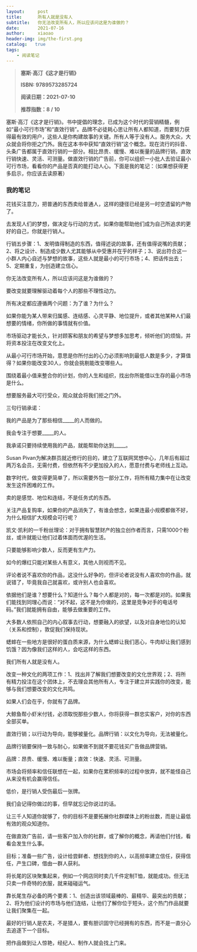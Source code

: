 ```yaml
---
layout:     post
title:      所有人就是没有人
subtitle:   你无法改变所有人，所以应该问这是为谁做的？
date:       2021-07-16
author:     xiaoao
header-img: img/the-first.png
catalog:   true
tags:
    - 阅读笔记
---
```

   > **塞斯·高汀《这才是行销》**
   > 
   > **ISBN: 9789573285724**
   > 
   > **阅读日期：2021-07-10** 
   > 
   > **推荐指数：8 / 10**
  
塞斯·高汀《这才是行销》。书中提倡的理念，已成为这个时代的营销精髓，例如“最小可行市场”和“直效行销”。品牌不必徒耗心思让所有人都知道，而要努力获得最有效的用户，这些人是你构建故事的关键。所有人等于没有人。服务大众，大众就会将你拒之门外。我在这本书中获知“直效行销”这个概念。现在流行的抖音、头条广告都属于直效行销的一部分。相比昂贵、缓慢、难以衡量的品牌行销，直效行销快速、灵活、可测量。做直效行销的广告前，你可以组织一小批人去验证最小可行市场，看看你的产品是否真的能打动人心。下面是我的笔记：（如果想获得更多启示，你应该去读原著）
  
### 我的笔记

花钱买注意力，把普通的东西卖给普通人，这样的捷径已经是另一时空遗留的产物了。

去发现人们的梦想，做决定与行动的方式，如果你能帮助他们成为自己所追求的更好的自己，你就是行销人。

行销五步骤：1、发明值得制造的东西，值得述说的故事，还有值得说嘴的贡献；2、将之设计、制造成少数人尤其能够从中受惠并在乎的样子；3、说出符合这一小群人内心自述与梦想的故事，这些人就是最小的可行市场；4、把话传出去；5、定期重复，为创造建立信心。

你无法改变所有人，所以应该问这是为谁做的？

要改变就要理解驱动着每个人的那些不理性动力。

所有决定都应遵循两个问题：为了谁？为什么？

如果你能为某人带来归属感、连结感、心灵平静、地位提升，或者其他某种人们最想要的情绪，你所做的事情就有价值。

市场驱动才能长久，针对顾客和朋友的希望与梦想多加思考，倾听他们的烦恼，并将资本投注在改变文化上。

从最小可行市场开始，意思是你所付出的心力必须影响到最低人数是多少，才算值得？如果你能改变30人，你就会挑剔能改变哪些人。

围绕着最小值来整合你的计划，你的人生和组织，找出你所能借以生存的最小市场是什么。

想要服务最大可行受众，观众就会将我们拒之门外。

三句行销承诺：

我的产品是为了那些相信_____的人而做的。

我会专注于想要_____的人。

我承诺只要持续使用我的产品，就能帮助你达到_____。

Susan Pivan为解决群员就近修行的目的，建立了互联网冥想中心，几年后有超过两万名会员，无需付费，但依然有不少更加投入的人，愿意付费与老师线上互动。

数字时代，做变得更简单了，所以需要外包一部分工作，将所有精力集中在让改变发生这件困难的工作。

卖的是感觉、地位和连结，不是任务式的东西。

关注产品复购率，如果你的产品消失了，有谁会想念，如果连最小规模都做不好，为什么相信扩大规模会可行呢？

凯文·凯利的一千粉丝理论：对于拥有智慧财产的独立创作者而言，只需1000个粉丝，或许就能让他们过着体面而优渥的生活。

只要能够影响少数人，反而更有生产力。

如今的爆红只能对某些人有意义，其他人则视而不见。

评论者说不喜欢你的作品，这没什么好争的，但评论者说没有人喜欢你的作品，就说错了，毕竟我自己就喜欢，或许别人也会喜欢。

依据他们是谁？想要什么？知道什么？每个人都是对的，每一次都是对的。如果我们能找到同理心而说：“对不起，这不是为你做的，这里是竞争对手的电话号码。”我们就能拥有自由，能够去做重要的工作。

大多数人依照自己的内心叙事去行动，想要融入的欲望，以及对自身地位的认知（关系和控制），敦促我们保持现状。

蟋蟀在一些地方是很好的蛋白质来源，为什么蟋蟀让我们恶心，牛肉却让我们感到饥饿？因为像我们这样的人，会吃这样的东西。

我们所有人就是没有人。

改变一种文化的两项工作：1、找出并了解我们想要改变的文化世界观；2、将所有精力投注在这个团体上，不去理会其他所有人，专注于建立并实践你的改变，能够与我们想要改变的文化共鸣。

如果人们会在乎，你就有了品牌。

大鲸鱼帮小虾米付钱，必须取悦那些少数人，你将获得一群忠实客户，对你的东西全部买单。

直效行销；以行动为导向，能够被量化。品牌行销：以文化为导向，无法被量化。

品牌行销要保持一致与耐心，如果做不到就不要花钱买广告做品牌营销。

品牌：昂贵、缓慢、难以衡量；直效：快速、灵活、可测量。

市场会将频率和信任联想在一起，如果你在累积频率的过程中放弃，就不能怪自己从来没有机会赢得信任。

低价，是行销人受伤最后一张牌。

我们会记得你做过的事，但早就忘记你说过的话。

让三千人知道你就够了，你的目标不是要拓展你社群媒体上的粉丝数，而是让最低有效的观众知道你。

在做直效广告前，请一些客户加入你的社群，或了解你的概念，再请他们付钱，看看会发生什么事。

目标；准备一些广告，设计给尝鲜者、想找到你的人，以高频率建立信任，获得信任，产生口碑，借由一群人获利。

将长尾的区块聚集起来，例如一个网店同时卖几千件定制T恤，就能成功。但无法只卖一件奇特的衣服，就来碰碰运气。

靠长尾生存必备的两个要素：1、创造出该领域最棒的、最精华、最突出的贡献；2、将为他们设计的市场与他们连结，让他们了解你位于短头，这个热门作品就要让我们聚集在一起。

最好的行销人是农夫，不是猎人，要有胆识固守已经拥有的东西，而不是一直分心去追逐下一个目标。

把作品做到让人惊艳，经纪人、制作人就会找上门来。
